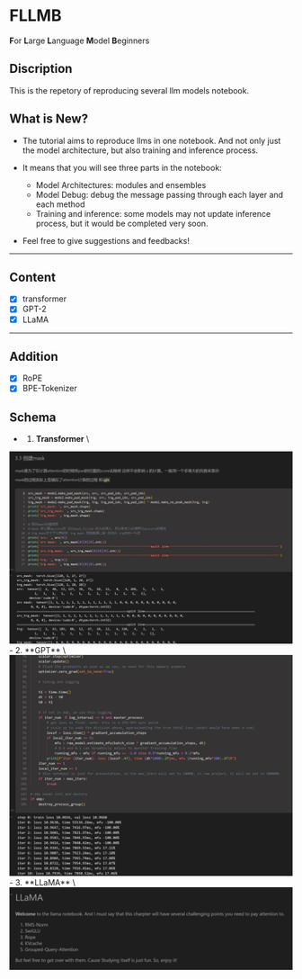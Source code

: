 # FLLMB
**F**or **L**arge **L**anguage **M**odel **B**eginners

## Discription
This is the repetory of reproducing several llm models notebook.

## What is New?
- The tutorial aims to reproduce llms in one notebook. And not only just the model architecture, but also training and inference process.

- It means that you will see three parts in the notebook: 
    - Model Architectures: modules and ensembles
    - Model Debug: debug the message passing through each layer and each method
    - Training and inference: some models may not update inference process, but it would be completed very soon. 

- Feel free to give suggestions and feedbacks!
---
## Content
- [x] transformer
- [x] GPT-2
- [x] LLaMA
---
## Addition
- [x] RoPE
- [x] BPE-Tokenizer 
  
## Schema
- 1. **Transformer** \
<img src="./assets/transformer.png" alt="transformer"/>
- 2. **GPT**  \
<img src="./assets/GPT.png" alt="GPT"/>
- 3. **LLaMA**  \
<img src="./assets/LLaMA.png" alt="LLaMA"/>